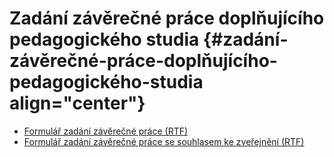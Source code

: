 # **Zadání závěrečné práce** doplňujícího pedagogického studia {#zadání-závěrečné-práce-doplňujícího-pedagogického-studia align="center"}

-   [Formulář zadání závěrečné práce (RTF)](download/Zadani_ZP.rtf)
-   [Formulář zadání závěrečné práce se souhlasem ke zveřejnění
    (RTF)](download/Zadani_ZP_souhlas.rtf)
